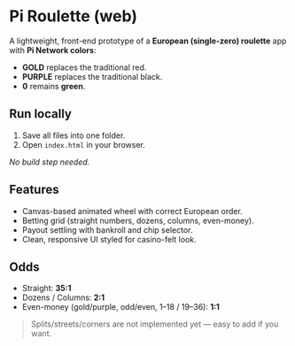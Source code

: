 # Pi Roulette (web)

A lightweight, front-end prototype of a **European (single-zero) roulette** app with **Pi Network colors**:
- **GOLD** replaces the traditional red.
- **PURPLE** replaces the traditional black.
- **0** remains **green**.

## Run locally
1. Save all files into one folder.
2. Open `index.html` in your browser.

_No build step needed._

## Features
- Canvas-based animated wheel with correct European order.
- Betting grid (straight numbers, dozens, columns, even-money).
- Payout settling with bankroll and chip selector.
- Clean, responsive UI styled for casino-felt look.

## Odds
- Straight: **35:1**
- Dozens / Columns: **2:1**
- Even-money (gold/purple, odd/even, 1–18 / 19–36): **1:1**

> Splits/streets/corners are not implemented yet — easy to add if you want.
